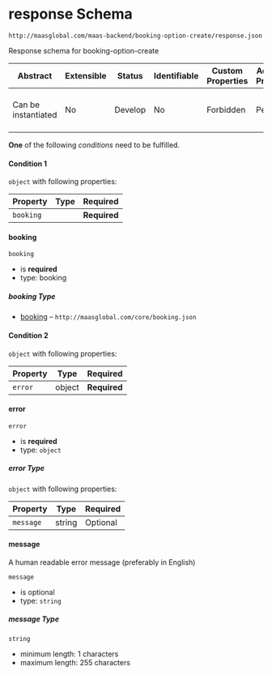 # response Schema

```
http://maasglobal.com/maas-backend/booking-option-create/response.json
```

Response schema for booking-option-create

| Abstract            | Extensible | Status  | Identifiable | Custom Properties | Additional Properties | Defined In                                                        |
| ------------------- | ---------- | ------- | ------------ | ----------------- | --------------------- | ----------------------------------------------------------------- |
| Can be instantiated | No         | Develop | No           | Forbidden         | Permitted             | [maas-backend/booking-option-create/response.json](response.json) |

**One** of the following _conditions_ need to be fulfilled.

#### Condition 1

`object` with following properties:

| Property  | Type | Required     |
| --------- | ---- | ------------ |
| `booking` |      | **Required** |

#### booking

`booking`

- is **required**
- type: booking

##### booking Type

- [booking](booking.md) – `http://maasglobal.com/core/booking.json`

#### Condition 2

`object` with following properties:

| Property | Type   | Required     |
| -------- | ------ | ------------ |
| `error`  | object | **Required** |

#### error

`error`

- is **required**
- type: `object`

##### error Type

`object` with following properties:

| Property  | Type   | Required |
| --------- | ------ | -------- |
| `message` | string | Optional |

#### message

A human readable error message (preferably in English)

`message`

- is optional
- type: `string`

##### message Type

`string`

- minimum length: 1 characters
- maximum length: 255 characters
